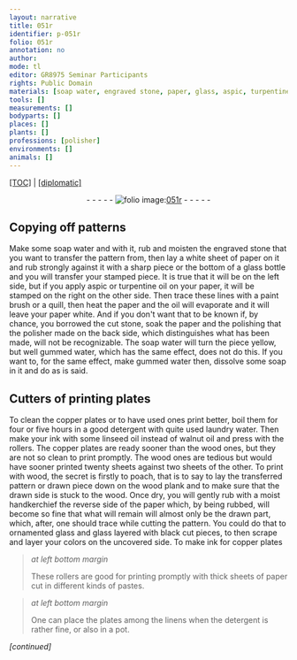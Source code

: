 ```yaml
---
layout: narrative
title: 051r
identifier: p-051r
folio: 051r
annotation: no
author:
mode: tl
editor: GR8975 Seminar Participants
rights: Public Domain
materials: [soap water, engraved stone, paper, glass, aspic, turpentine oil, oil, cut stone, gummed wate, soap, copper, detergent, laundry water, ink, linseed oil, walnut oil, wood, handkerchief, black, colors]
tools: []
measurements: []
bodyparts: []
places: []
plants: []
professions: [polisher]
environments: []
animals: []
---
```


<p><a href="{{ site.baseurl }}/translation/">[TOC]</a> | <a href="{{ site.baseurl }}/texts/p-051r_tc/" target="_blank">[diplomatic]</a></p><div class="folio" align="center">- - - - - <a href="http://gallica.bnf.fr/ark:/12148/btv1b10500001g/f107.image" target="_blank"><img src="https://cu-mkp.github.io/2017-workshop-edition/assets/photo-icon.png" alt="folio image: " style="display:inline-block; margin-bottom:-3px;"/>051r</a> - - - - - </div>  
  

## Copying off patterns

 
Make some <span class="m">soap water</span> and with it, rub and moisten the <span class="m">engraved stone</span> that you want to transfer the pattern from, then lay a white sheet of <span class="m">paper</span> on it and rub strongly against it with a sharp piece or the bottom of a <span class="m">glass</span> bottle and you will transfer your stamped piece. It is true that it will be on the left side, but if you apply <span class="m">aspic</span> or <span class="m">turpentine oil</span> on your <span class="m">paper</span>, it will be stamped on the right on the other side. Then trace these lines with a paint brush or a quill, then heat the <span class="m">paper</span> and the <span class="m">oil</span> will evaporate and it will leave your <span class="m">paper</span> white. And if you don't want that to be known if, by chance, you borrowed the <span class="m">cut stone</span>, soak the <span class="m">paper</span> and the polishing that the <span class="pro">polisher</span> made on the back side, which distinguishes what has been made, will not be recognizable. The <span class="m">soap water</span> will turn the piece yellow, but well <span class="m">gummed wate</span>r, which has the same effect, does not do this. If you want to, for the same effect, make <span class="m">gummed wate</span>r then, dissolve some <span class="m">soap</span> in it and do as is said.
 
 
  

## Cutters of printing plates

 
To clean the <span class="m">copper</span> plates or to have used ones print better, boil them for four or five hours in a good <span class="m">detergent</span> with quite used <span class="m">laundry water</span>. Then make your <span class="m">ink</span> with some <span class="m">linseed oil</span> instead of <span class="m">walnut oil</span> and press with the rollers. The <span class="m">copper</span> plates are ready sooner than the <span class="m">wood</span> ones, but they are not so clean to print promptly. The <span class="m">wood</span> ones are tedious but would have sooner printed twenty sheets against two <span class="x">sheets</span> of the other. To print with <span class="m">wood</span>, the secret is firstly to poach, that is to say to lay the transferred pattern or drawn piece down on the <span class="m">wood</span> plank and to make sure that the drawn side is stuck to the <span class="m">wood</span>. Once dry, you will gently rub with a moist <span class="m">handkerchief</span> the reverse side of the <span class="m">paper</span> which, by being rubbed, will become so fine that what will remain will almost only be the drawn part, which, after, one should trace while cutting the pattern. You could do that to ornamented <span class="m">glass</span> and <span class="m">glass</span> layered with <span class="m">black</span> cut pieces, to then scrape and layer your <span class="m">colors</span> on the uncovered <span class="x">side</span>. To make <span class="m">ink</span> for <span class="m">copper</span> plates
 
> *at left bottom margin*
> 
> 
>   These rollers are good for printing promptly with thick sheets of <span class="m">paper</span> cut in different kinds of pastes.
 
> *at left bottom margin*
> 
> 
>   One can place the plates among the linens when the <span class="m">detergent</span> is rather fine, or also in a pot.
 
*[continued]*
 
